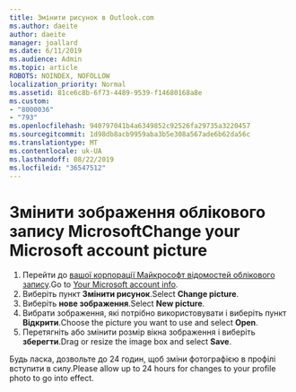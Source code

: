 ```yaml
---
title: Змінити рисунок в Outlook.com
ms.author: daeite
author: daeite
manager: joallard
ms.date: 6/11/2019
ms.audience: Admin
ms.topic: article
ROBOTS: NOINDEX, NOFOLLOW
localization_priority: Normal
ms.assetid: 81ce6c8b-6f73-4489-9539-f14680168a8e
ms.custom:
- "8000036"
- "793"
ms.openlocfilehash: 940797041b4a6349852c92526fa29735a3220457
ms.sourcegitcommit: 1d98db8acb9959aba3b5e308a567ade6b62da56c
ms.translationtype: MT
ms.contentlocale: uk-UA
ms.lasthandoff: 08/22/2019
ms.locfileid: "36547512"
---
```

# <a name="change-your-microsoft-account-picture"></a><span data-ttu-id="0ffde-102">Змінити зображення облікового запису Microsoft</span><span class="sxs-lookup"><span data-stu-id="0ffde-102">Change your Microsoft account picture</span></span>

1. <span data-ttu-id="0ffde-103">Перейти до [вашої корпорації Майкрософт відомостей облікового запису](https://go.microsoft.com/fwlink/p/?linkid=860841).</span><span class="sxs-lookup"><span data-stu-id="0ffde-103">Go to [Your Microsoft account info](https://go.microsoft.com/fwlink/p/?linkid=860841).</span></span>
2. <span data-ttu-id="0ffde-104">Виберіть пункт **Змінити рисунок**.</span><span class="sxs-lookup"><span data-stu-id="0ffde-104">Select **Change picture**.</span></span>
3. <span data-ttu-id="0ffde-105">Виберіть **нове зображення**.</span><span class="sxs-lookup"><span data-stu-id="0ffde-105">Select **New picture**.</span></span>
4. <span data-ttu-id="0ffde-106">Вибрати зображення, які потрібно використовувати і виберіть пункт **Відкрити**.</span><span class="sxs-lookup"><span data-stu-id="0ffde-106">Choose the picture you want to use and select **Open**.</span></span>
5. <span data-ttu-id="0ffde-107">Перетягніть або змінити розмір вікна зображення і виберіть **зберегти**.</span><span class="sxs-lookup"><span data-stu-id="0ffde-107">Drag or resize the image box and select **Save**.</span></span>

<span data-ttu-id="0ffde-108">Будь ласка, дозвольте до 24 годин, щоб зміни фотографією в профілі вступити в силу.</span><span class="sxs-lookup"><span data-stu-id="0ffde-108">Please allow up to 24 hours for changes to your profile photo to go into effect.</span></span>